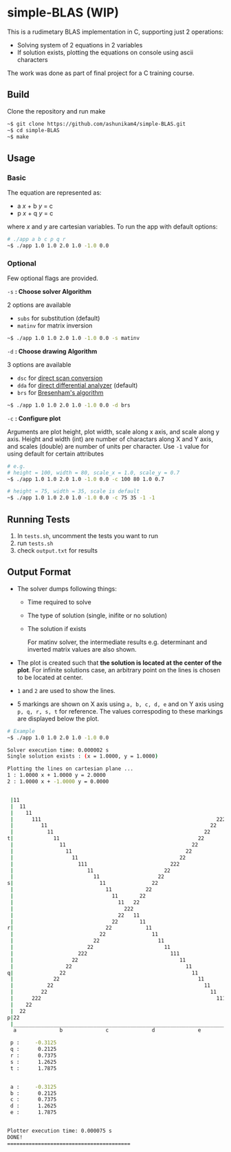 # simple-BLAS (WIP)

This is a rudimetary BLAS implementation in C, supporting just 2 operations:
- Solving system of 2 equations in 2 variables
- If solution exists, plotting the equations on console using ascii characters

The work was done as part of final project for a C training course.

## Build

Clone the repository and run make

```bash
~$ git clone https://github.com/ashunikam4/simple-BLAS.git
~$ cd simple-BLAS
~$ make
```

## Usage

### Basic
The equation are represented as:
- a *x* + b *y* = c
- p *x* + q *y* = c

where *x* and *y* are cartesian variables. To run the app with default options:
```bash
# ./app a b c p q r 
~$ ./app 1.0 1.0 2.0 1.0 -1.0 0.0  
```

### Optional 
Few optional flags are provided.

`-s` **: Choose solver Algorithm**

2 options are available
- `subs` for substitution (default)
- `matinv` for matrix inversion
```bash
~$ ./app 1.0 1.0 2.0 1.0 -1.0 0.0 -s matinv
```
`-d` **: Choose drawing Algorithm**

3 options are available
- `dsc` for [direct scan conversion](https://en.wikipedia.org/wiki/Line_drawing_algorithm)
- `dda` for [direct differential analyzer](https://en.wikipedia.org/wiki/Digital_Differential_Analyzer_(graphics_algorithm)) (default)
- `brs` for [Bresenham's algorithm](https://en.wikipedia.org/wiki/Bresenham%27s_line_algorithm)
```bash
~$ ./app 1.0 1.0 2.0 1.0 -1.0 0.0 -d brs
```

`-c` **: Configure plot**

Arguments are plot height, plot width, scale along x axis, and scale along y axis. Height and width (int) are number of charactars along X and Y axis, and scales (double) are number of units per character. Use `-1` value for using default for certain attributes 
```bash
# e.g.
# height = 100, width = 80, scale_x = 1.0, scale_y = 0.7
~$ ./app 1.0 1.0 2.0 1.0 -1.0 0.0 -c 100 80 1.0 0.7

# height = 75, width = 35, scale is default
~$ ./app 1.0 1.0 2.0 1.0 -1.0 0.0 -c 75 35 -1 -1
```

## Running Tests

1. In `tests.sh`, uncomment the tests you want to run
2. run `tests.sh`
3. check `output.txt` for results

## Output Format

* The solver dumps following things: 
  * Time required to solve
  * The type of solution (single, inifite or no solution)
  * The solution if exists


    For matinv solver, the intermediate results e.g. determinant and inverted matrix values are also shown.

* The plot is created such that **the solution is located at the center of the plot**. For infinite solutions case, an arbitrary point on the lines is chosen to be located at center.

* `1` and `2` are used to show the lines.
*  5 markings are shown on X axis using `a, b, c, d, e` and on Y axis using `p, q, r, s, t` for reference. The values correspoding to these markings are displayed below the plot.

```bash
# Example
~$ ./app 1.0 1.0 2.0 1.0 -1.0 0.0  

Solver execution time: 0.000002 s
Single solution exists : (x = 1.0000, y = 1.0000)

Plotting the lines on cartesian plane ...
1 : 1.0000 x + 1.0000 y = 2.0000
2 : 1.0000 x + -1.0000 y = 0.0000


 |11                                                                       22
 |  11                                                                   22  
 |    11                                                               22    
 |      111                                                         222      
 |         11                                                     22         
 |           11                                                 22           
t|             11                                             22             
 |               11                                         22               
 |                 11                                     22                 
 |                   11                                 22                   
 |                     111                           222                     
 |                        11                       22                        
 |                          11                   22                          
s|                            11               22                            
 |                              11           22                              
 |                                11       22                                
 |                                  11   22                                  
 |                                    222                                    
 |                                  22   11                                  
 |                                22       11                                
r|                              22           11                              
 |                            22               11                            
 |                          22                   11                          
 |                        22                       11                        
 |                     222                           111                     
 |                   22                                 11                   
 |                 22                                     11                 
q|               22                                         11               
 |             22                                             11             
 |           22                                                 11           
 |         22                                                     11         
 |      222                                                         111      
 |    22                                                               11    
 |  22                                                                   11  
p|22                                                                       11
 |___________________________________________________________________________
  a              b              c              d              e              

 p :     -0.3125
 q :      0.2125
 r :      0.7375
 s :      1.2625
 t :      1.7875


 a :     -0.3125
 b :      0.2125
 c :      0.7375
 d :      1.2625
 e :      1.7875


Plotter execution time: 0.000075 s
DONE!
========================================
```
